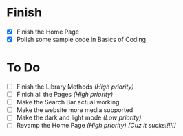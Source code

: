 # Finish
- [x] Finish the Home Page
- [x] Polish some sample code in Basics of Coding

# To Do
- [ ] Finish the Library Methods _(High priority)_
- [ ] Finish all the Pages _(High priority)_
- [ ] Make the Search Bar actual working
- [ ] Make the website more media supported
- [ ] Make the dark and light mode _(Low priority)_
- [ ] Revamp the Home Page _(High priority)_ _[Cuz it sucks!!!!!]_